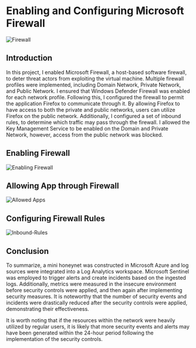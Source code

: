 # Enabling and Configuring Microsoft Firewall

![Firewall](https://github.com/portfolioAustinT/Enabling-and-Configuring-Microsoft-Firewall/assets/147944956/6bc473d9-93a4-4f9f-b7c0-09a71da979bc)


## Introduction


In this project, I enabled Microsoft Firewall, a host-based software firewall, to deter threat actors from exploiting the virtual machine. Multiple firewall profiles were implemented, including Domain Network, Private Network, and Public Network. I ensured that Windows Defender Firewall was enabled for each network profile. Following this, I configured the firewall to permit the application Firefox to communicate through it. By allowing Firefox to have access to both the private and public networks, users can utilize Firefox on the public network. Additionally, I configured a set of inbound rules, to determine which traffic may pass through the firewall. I allowed the Key Management Service to be enabled on the Domain and Private Network, however, access from the public network was blocked. 

## Enabling Firewall 

![Enabling Firewall](https://github.com/portfolioAustinT/Enabling-and-Configuring-Microsoft-Firewall/assets/147944956/d23680c4-3038-42d2-8ca4-88ed0bbc3417)


## Allowing App through Firewall

![Allowed Apps](https://github.com/portfolioAustinT/Enabling-and-Configuring-Microsoft-Firewall/assets/147944956/5c19410e-ce12-44e5-8206-769ffe567a71)


## Configuring Firewall Rules

![Inbound-Rules](https://github.com/portfolioAustinT/Enabling-and-Configuring-Microsoft-Firewall/assets/147944956/85969699-0b17-4063-a1c0-2e27fbd9aa2f)

## Conclusion

To summarize, a mini honeynet was constructed in Microsoft Azure and log sources were integrated into a Log Analytics workspace. Microsoft Sentinel was employed to trigger alerts and create incidents based on the ingested logs. Additionally, metrics were measured in the insecure environment before security controls were applied, and then again after implementing security measures. It is noteworthy that the number of security events and incidents were drastically reduced after the security controls were applied, demonstrating their effectiveness.

It is worth noting that if the resources within the network were heavily utilized by regular users, it is likely that more security events and alerts may have been generated within the 24-hour period following the implementation of the security controls.
